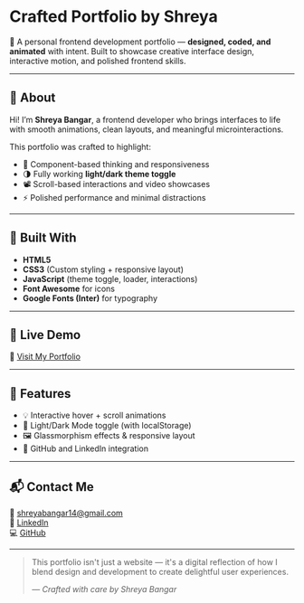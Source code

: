 # Crafted Portfolio by Shreya

🎨 A personal frontend development portfolio — **designed, coded, and animated** with intent. Built to showcase creative interface design, interactive motion, and polished frontend skills.

---

## 🧠 About

Hi! I’m **Shreya Bangar**, a frontend developer who brings interfaces to life with smooth animations, clean layouts, and meaningful microinteractions.

This portfolio was crafted to highlight:
- 🧩 Component-based thinking and responsiveness
- 🌗 Fully working **light/dark theme toggle**
- 📽️ Scroll-based interactions and video showcases
- ⚡ Polished performance and minimal distractions
  
---

## 🔧 Built With

- **HTML5**
- **CSS3** (Custom styling + responsive layout)
- **JavaScript** (theme toggle, loader, interactions)
- **Font Awesome** for icons
- **Google Fonts (Inter)** for typography

---

## 🚀 Live Demo

🔗 [Visit My Portfolio](https://1drv.ms/v/c/42b81501b1797d5b/ETNtJK6-lIRCv5lGGM6Sar8BFH2Ch-KpxZ4fYR3-FTdMBg?e=sOlRm4)

---

## 📂 Features

- 💡 Interactive hover + scroll animations
- 🌙 Light/Dark Mode toggle (with localStorage)
- 🖼️ Glassmorphism effects & responsive layout
- 🔗 GitHub and LinkedIn integration

---

## 📬 Contact Me

📧 [shreyabangar14@gmail.com](mailto:shreyabangar14@gmail.com)  
🔗 [LinkedIn](https://linkedin.com/in/shreyabangar)  
💻 [GitHub](https://github.com/shreyabangar)

---

> This portfolio isn't just a website — it's a digital reflection of how I blend design and development to create delightful user experiences.  
>  
> — *Crafted with care by Shreya Bangar*
